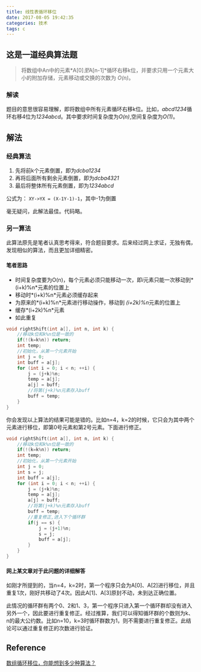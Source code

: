 ```yaml
---
title: 线性表循环移位
date: 2017-08-05 19:42:35
categories: 技术
tags: c
---
```


## 这是一道经典算法题

>将数组中An中的元素*A[0]*至*A[n-1]*循环右移k位，并要求只用一个元素大小的附加存储，元素移动或交换的次数为
*O(n)*。

<!--more-->

### 解读

题目的意思很容易理解，即将数组中所有元素循环右移k位。比如，*abcd1234*循环右移4位为*1234abcd*。其中要求时间复杂度为*O(n)*,空间复杂度为*O(1)*。

## 解法

### 经典算法

1. 先将前k个元素倒置，即为*dcba1234*
2. 再将后面所有剩余元素倒置，即为*dcba4321*
3. 最后将整体所有元素倒置，即为*1234abcd*

公式为：
```XY->YX = (X-1Y-1)-1```，其中-1为倒置

毫无疑问，此解法最佳。代码略。

### 另一算法

此算法原先是笔者认真思考得来，符合题目要求。后来经过网上求证，无独有偶，发现相似的算法，而且更加详细精密。

#### 笔者思路

- 时间复杂度要为O(n)，每个元素必须只能移动一次，即*i*元素只能一次移动到*(i+k)%n*元素的位置上
- 移动时*(i+k)%n*元素必须缓存起来
- 为原来的*(i+k)%n*元素进行移动操作，移动到
*(i+2k)%n*元素的位置上
- 缓存*(i+2k)%n*元素
- 如此重复

```c
void rightShift(int a[], int n, int k) {
    //移动k位和k%n位是一致的
    if(!(k=k%n)) return;
    int temp;
    //初始化，从第一个元素开始
    int j = 0;
    int buff = a[j];
    for (int i = 0; i < n; ++i) {
        j = (j+k)%n;
        temp = a[j];
        a[j] = buff;
        //将第(j+k)%n元素存入buff
        buff = temp;
    }
}
```

你会发现以上算法的结果可能是错的。比如n=4，k=2的时候，它只会为其中两个元素进行移位，即第0号元素和第2号元素。下面进行修正。

```c
void rightShift(int a[], int n, int k) {
    //移动k位和k%n位是一致的
    if(!(k=k%n)) return;
    int temp;
    //初始化，从第一个元素开始
    int j = 0;
    int s = j;
    int buff = a[j];
    for (int i = 0; i < n; ++i) {
        j = (j+k)%n;
        temp = a[j];
        a[j] = buff;
        //将第(j+k)%n元素存入buff
        buff = temp;
        //重复修正,进入下个循环群
        if(j == s) {
            j = (j+1)%n;
            s = j;
            buff = a[j];
        }
    }
}
```

#### 网上某文章对于此问题的详细解答

如刚才所提到的，当n=4，k=2时，第一个程序只会为A[0]、A[2]进行移位，并且重复1次，刚好共移动了4次。因此A[1]、A[3]原封不动，未到达正确位置。

此情况的循环群有两个0、2和1、3，第一个程序只进入第一个循环群却没有进入另外一个，因此要进行重复修正。经过推算，我们可以得知循环群的个数则为k、n的最大公约数。比如n=10，k=3时循环群数为1，则不需要进行重复修正。此结论可以通过重复修正的次数进行验证。


## Reference

[数组循环移位，你能想到多少种算法？](http://blog.thpiano.com/?p=251)